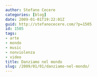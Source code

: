 ```yaml
---
author: Stefano Cecere
categories: [blog]
date: 2009-01-01T19:22:01Z
guid: http://stefanocecere.com/?p=1505
id: 1505
tags:
- arte
- mondo
- music
- nonviolenza
- video
title: Danziamo nel mondo
slug: /2009/01/01/danziamo-nel-mondo/
---
```


